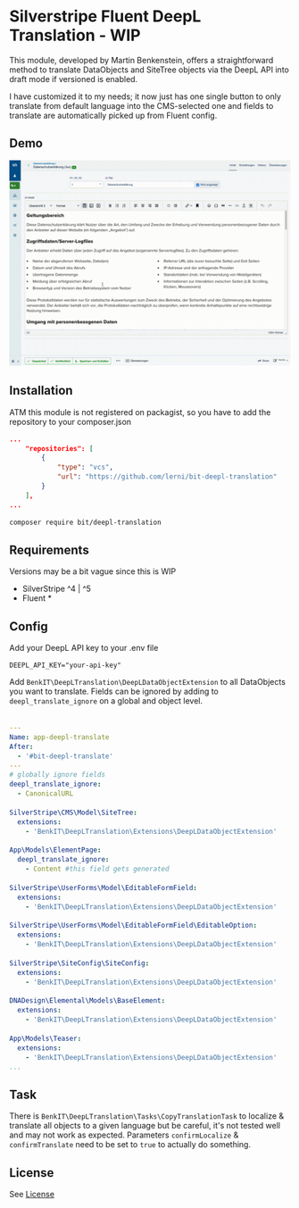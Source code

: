 # Silverstripe Fluent DeepL Translation - WIP
This module, developed by Martin Benkenstein, offers a straightforward method to translate DataObjects and SiteTree objects via the DeepL API into draft mode if versioned is enabled.

I have customized it to my needs; it now just has one single button to only translate from default language into the CMS-selected one and fields to translate are automatically picked up from Fluent config.

## Demo
[![Video](doc/DeepLTranslate.gif)](doc/DeepLTranslate.gif)

## Installation
ATM this module is not registered on packagist, so you have to add the repository to your composer.json
```json
...
    "repositories": [
		{
			"type": "vcs",
			"url": "https://github.com/lerni/bit-deepl-translation"
		}
	],
...
```
```sh
composer require bit/deepl-translation
```

## Requirements
Versions may be a bit vague since this is WIP
- SilverStripe ^4 | ^5
- Fluent *

## Config
Add your DeepL API key to your .env file
```env
DEEPL_API_KEY="your-api-key"
``` 
Add `BenkIT\DeepLTranslation\DeepLDataObjectExtension` to all DataObjects you want to translate. Fields can be ignored by adding to `deepl_translate_ignore` on a global and object level.

```yaml

---
Name: app-deepl-translate
After:
  - '#bit-deepl-translate'
---
# globally ignore fields
deepl_translate_ignore:
  - CanonicalURL

SilverStripe\CMS\Model\SiteTree:
  extensions:
    - 'BenkIT\DeepLTranslation\Extensions\DeepLDataObjectExtension'

App\Models\ElementPage:
  deepl_translate_ignore:
    - Content #this field gets generated

SilverStripe\UserForms\Model\EditableFormField:
  extensions:
    - 'BenkIT\DeepLTranslation\Extensions\DeepLDataObjectExtension'

SilverStripe\UserForms\Model\EditableFormField\EditableOption:
  extensions:
    - 'BenkIT\DeepLTranslation\Extensions\DeepLDataObjectExtension'

SilverStripe\SiteConfig\SiteConfig:
  extensions:
    - 'BenkIT\DeepLTranslation\Extensions\DeepLDataObjectExtension'

DNADesign\Elemental\Models\BaseElement:
  extensions:
    - 'BenkIT\DeepLTranslation\Extensions\DeepLDataObjectExtension'

App\Models\Teaser:
  extensions:
    - 'BenkIT\DeepLTranslation\Extensions\DeepLDataObjectExtension'
...
```
## Task
There is `BenkIT\DeepLTranslation\Tasks\CopyTranslationTask` to localize & translate all objects to a given language but be careful, it's not tested well and may not work as expected. Parameters `confirmLocalize` & `confirmTranslate` need to be set to `true` to actually do something.

## License
See [License](LICENSE)
